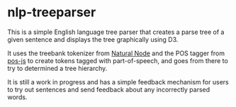 # nlp-treeparser

This is a simple English language tree parser that creates a parse tree of a
given sentence and displays the tree graphically using D3.

It uses the treebank tokenizer from [Natural Node](https://github.com/NaturalNode/natural)
and the POS tagger from [pos-js](https://github.com/dariusk/pos-js) to create tokens tagged
with part-of-speech, and goes from there to try to determined a tree hierarchy.

It is still a work in progress and has a simple feedback mechanism for users to try
out sentences and send feedback about any incorrectly parsed words.
